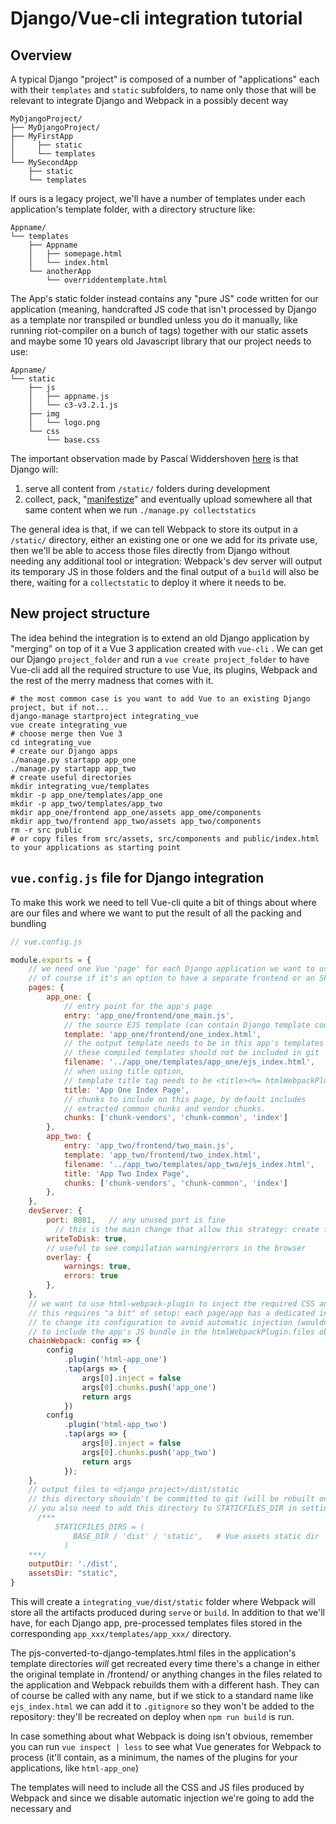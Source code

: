 Django/Vue-cli integration tutorial
===========================

Overview
-----------

A typical Django "project" is composed of a number of "applications" each with their `templates` and `static` subfolders, to name only those that will be relevant to integrate Django and Webpack in a possibly decent way

```
MyDjangoProject/
├── MyDjangoProject/
├── MyFirstApp
│     ├── static
│     └── templates
└── MySecondApp
    ├── static
    └── templates
```

If ours is a legacy project, we'll have a number of templates under each application's template folder, with a directory structure like:

```
Appname/
└── templates
    ├── Appname
    │   ├── somepage.html
    │   └── index.html
    └── anotherApp
        └── overriddentemplate.html
```

The App's static folder instead contains any "pure JS" code written for our application (meaning, handcrafted JS code that isn't processed by Django as a template nor transpiled or bundled unless you do it manually, like running riot-compiler on a bunch of tags) together with our static assets and maybe some 10 years old Javascript library that our project needs to use:

```
Appname/
└── static
    ├── js
    │   ├── appname.js
    │   └── c3-v3.2.1.js
    ├── img
    │   └── logo.png
    └── css
        └── base.css
```

The important observation made by Pascal Widdershoven [here](https://pascalw.me/blog/2020/04/19/webpack-django.html) is that Django will:

1. serve all content from `/static/` folders during development
2. collect, pack, "[manifestize](https://docs.djangoproject.com/en/3.1/ref/contrib/staticfiles/#manifeststaticfilesstorage)" and eventually upload somewhere all that same content when we run `./manage.py collectstatics`

The general idea is that, if we can tell Webpack to store its output in a `/static/` directory, either an existing one or one we add for its private use, then we'll be able to access those files directly from Django without needing any additional tool or integration: Webpack's dev server will output its temporary JS in those folders and the final output of a `build` will also be there, waiting for a `collectstatic` to deploy it where it needs to be.

New project structure
-------------------------

The idea behind the integration is to extend an old Django application by "merging" on top of it a Vue 3 application created with `vue-cli` . We can get our Django `project_folder` and run a `vue create project_folder` to have Vue-cli add all the required structure to use Vue, its plugins, Webpack and the rest of the  merry madness that comes with it.

```mkdir app_one/frontend
# the most common case is you want to add Vue to an existing Django project, but if not...
django-manage startproject integrating_vue
vue create integrating_vue
# choose merge then Vue 3
cd integrating_vue
# create our Django apps
./manage.py startapp app_one
./manage.py startapp app_two
# create useful directories
mkdir integrating_vue/templates
mkdir -p app_one/templates/app_one
mkdir -p app_two/templates/app_two
mkdir app_one/frontend app_one/assets app_ome/components
mkdir app_two/frontend app_two/assets app_two/components
rm -r src public
# or copy files from src/assets, src/components and public/index.html to your applications as starting point
```

`vue.config.js` file for Django integration
-----------------------------------------------------

To make this work we need to tell Vue-cli quite a bit of things about where are our files and where we want to put the result of all the packing and bundling

```javascript
// vue.config.js

module.exports = {
    // we need one Vue 'page' for each Django application we want to use Vue with
    // of course if it's an option to have a separate frontend or an SPA we'll only create one
    pages: {
        app_one: {
            // entry point for the app's page
            entry: 'app_one/frontend/one_main.js',
            // the source EJS template (can contain Django template code)
            template: 'app_one/frontend/one_index.html',
            // the output template needs to be in this app's templates directory
            // these compiled templates should not be included in git
            filename: '../app_one/templates/app_one/ejs_index.html',
            // when using title option,
            // template title tag needs to be <title><%= htmlWebpackPlugin.options.title %></title>
            title: 'App One Index Page',
            // chunks to include on this page, by default includes
            // extracted common chunks and vendor chunks.
            chunks: ['chunk-vendors', 'chunk-common', 'index']
        },
        app_two: {
            entry: 'app_two/frontend/two_main.js',
            template: 'app_two/frontend/two_index.html',
            filename: '../app_two/templates/app_two/ejs_index.html',
            title: 'App Two Index Page',
            chunks: ['chunk-vendors', 'chunk-common', 'index']
        },
    },
    devServer: {
        port: 8081,   // any unused port is fine
    	  // this is the main change that allow this strategy: create files that will be served by Django
        writeToDisk: true,
        // useful to see compilation warning/errors in the browser
        overlay: {
            warnings: true,
            errors: true
        },
    },
    // we want to use html-webpack-plugin to inject the required CSS and JS files in our templates
    // this requires "a bit" of setup: each page/app has a dedicated instance of the plugin and we need
    // to change its configuration to avoid automatic injection (wouldn't work in a partial template) and
    // to include the app's JS bundle in the htmlWebpackPlugin.files objects
    chainWebpack: config => {
        config
            .plugin('html-app_one')
            .tap(args => {
                args[0].inject = false
                args[0].chunks.push('app_one')
                return args
            })
        config
            .plugin('html-app_two')
            .tap(args => {
                args[0].inject = false
                args[0].chunks.push('app_two')
                return args
            });
    },
    // output files to <django project>/dist/static
    // this directory shouldn't be committed to git (will be rebuilt on deployment)
    // you also need to add this directory to STATICFILES_DIR in settings.py, for example:
	  /***
  		  STATICFILES_DIRS = (
      		  BASE_DIR / 'dist' / 'static',   # Vue assets static dir
    		)
    ***/
    outputDir: './dist',
    assetsDir: "static",
}

```

This will create a `integrating_vue/dist/static` folder where Webpack will store all the artifacts produced during `serve` or `build`.
In addition to that we'll have, for each Django app, pre-processed templates files stored in the corresponding `app_xxx/templates/app_xxx/` directory.

The pjs-converted-to-django-templates.html files in the application's template directories *will* get recreated every time there's a change in either the original template in /frontend/ or anything changes in the files related to the application and Webpack rebuilds them with a different hash. They can of course be called with any name, but if we stick to a standard name like `ejs_index.html` we can add it to `.gitignore` so they won't be added to the repository: they'll be recreated on deploy when `npm run build` is run.

In case something about what Webpack is doing isn't obvious, remember you can run `vue inspect | less` to see what Vue generates for Webpack to process (it'll contain, as a minimum, the names of the plugins for your applications, like `html-app_one`)

The templates will need to include all the CSS and JS files produced by Webpack and since we disable automatic injection we're going to add the necessary <link> and <script> tags using the EJS templating language.

How to inject CSS and JS bundles in a HTML template file
--------------------------------------------------------------------

The template will be valid for both Webpack HTML generation (EJS) and Django (Django template language or Jinja). To have more control about where and how our CSS and JS bundles are injected, we disabled automatic injection of those files above (controlled bt html-webpack-plugin, named "html" by Vue-cli) and we have EJS code to re-add them in the template blocks were they're needed, for example:

```jinja2
{% extends "base_site.html" %}
{% load static i18n %}{% get_current_language as LANGUAGE_CODE %}

{% block style %}
{# htmlWebpackPlugin.tags.headTags requires html-weback-plugin 4.0 we have 3.2 #}
{# with 3.2 the "way" is to loop over htmlWebpackPlugin.files.css for CSS #}
<% for (var item in htmlWebpackPlugin.files.css) { %>
    <link href="<%= htmlWebpackPlugin.files.css[item] %>" rel="preload" as="style">
    <link href="<%= htmlWebpackPlugin.files.css[item] %>" rel="stylesheet">
<% } %>
{# we can also loop over JS files here, marking them as preload #}
<% for (var chunk in htmlWebpackPlugin.files.chunks) { %>
    <link href="<%= htmlWebpackPlugin.files.chunks[chunk].entry %>" rel="preload" as="script">
<% } %>
{# include existing styles from the template we're extending #}
{{ block.super }}
{% endblock style %}

{% block extrahead %}
{% endblock extrahead %}

{% block content_header %}
    <div class="row">

        <div class="col-md-6 col-sm-6 col-xs-4">
            <div class="button-holder">
                <input class="fa-search textinput textInput" placeholder="Search..." />
            </div>
        </div>

        <div class="col-md-6 col-sm-6 col-xs-8">
            <div class="button-holder pull-right">
                    <button id="btn-do-something" class="btn btn-ghost btn-orange btn-pill pull-right btn-margin-right" >
                        {% trans 'Do something' %}
                    </button>
            </div>
        </div>
    </div>

{% endblock content_header %}

{% block content_body %}
    <noscript>
      <strong>We're sorry but <%= htmlWebpackPlugin.options.title %> doesn't work properly without JavaScript enabled. Please enable it to continue.</strong>
    </noscript>
    <p>Some text from the base template? Doesn't get autoreloaded of course...</p>
    <p>Are we a user? {{ user }}</p>
    <p>Is user staff? {{ user.is_staff }}</p>
    <p>Is user a superuser? {{ user.is_superuser }}</p>
    {# we can then use a Vue app tag, the relevant (bundled) code is loaded at the end of the file #}
    <div id="app"></div>
{% endblock content_body %}

{% block extrascript %}
{# htmlWebpackPlugin.tags.bodyTags requires html-weback-plugin 4.0 we have 3.2 #}
{# with 3.2 the "way" is to loop over htmlWebpackPlugin.files.chunks for JS #}
<% for (var chunk in htmlWebpackPlugin.files.chunks) { %>
<script src="<%= htmlWebpackPlugin.files.chunks[chunk].entry %>"></script>
<% } %>
{% endblock extrascript %}
```

Keep in mind that there will be no CSS files from your application when running in dev mode (apparently due to some bug) and so the top <link> tags will be filled only when running with code produced from `npm run build`

in case you need some debugging of what (and when... development != production) exactly is available from htmlWebpackPlugin you can add this code fragment somewhere in our source template files:

```html
<hr />
<p>files object</p>
<ul>
    <% for (var obj in htmlWebpackPlugin.files) { %>
    <li>
        <%= obj %> (<%= typeof(htmlWebpackPlugin.files[obj]) %>): <%= htmlWebpackPlugin.files[obj] %>
    </li>
    <% } %>
</ul>
<hr />
<p>chunks object</p>
<ul>
    <% for (var obj in htmlWebpackPlugin.files.chunks) { %>
    <li>
        <%= obj %> (<%= typeof(htmlWebpackPlugin.files.chunks[obj]) %>): <%= htmlWebpackPlugin.files.chunks[obj] %>
    </li>
    <% } %>
</ul>
<hr />
<p>css object</p>
<ul>
    <% for (var obj in htmlWebpackPlugin.files.css) { %>
    <li>
        <%= obj %> (<%= typeof(htmlWebpackPlugin.files.css[obj]) %>): <%= htmlWebpackPlugin.files.css[obj] %>
    </li>
    <% } %>
</ul>
<hr />
<p>js object</p>
<ul>
    <% for (var obj in htmlWebpackPlugin.files.js) { %>
    <li>
        <%= obj %> (<%= typeof(htmlWebpackPlugin.files.js[obj]) %>): <%= htmlWebpackPlugin.files.js[obj] %>
    </li>
    <% } %>
</ul>
<hr />
```

Changes to Django settings.py
-----------------------------------

Add the two apps to INSTALLED_APPS

```

  37┊  36│    'django.contrib.sessions',
  38┊  37│    'django.contrib.messages',
  39┊  38│    'django.contrib.staticfiles',
    ┊  39│
    ┊  40│    'app_one',
    ┊  41│    'app_two',
  40┊  42│]
  41┊  43│
  42┊  44│MIDDLEWARE = [
```

At the end of the file, add STATICFILES_DIR to enable collecting static files from `dist/static` and the STATICFILE_FINDERS to explore both apps and directories for them

```delta
───────────────────┐
120: USE_TZ = True │
───────────────────┘
 118┊ 120│# https://docs.djangoproject.com/en/3.1/howto/static-files/
 119┊ 121│
 120┊ 122│STATIC_URL = '/static/'
    ┊ 123│STATICFILES_DIRS = (
    ┊ 124│    BASE_DIR / 'dist' / 'static',   # Vue assets static dir
    ┊ 125│)
    ┊ 126│
    ┊ 127│# List of finder classes that know how to find static files in
    ┊ 128│# various locations.
    ┊ 129│STATICFILES_FINDERS = [
    ┊ 130│    'django.contrib.staticfiles.finders.FileSystemFinder',
    ┊ 131│    'django.contrib.staticfiles.finders.AppDirectoriesFinder',
    ┊ 132│    # 'django.contrib.staticfiles.finders.DefaultStorageFinder',
    ┊ 133│]


```

Another useful addition (unrelated with Vue) is to create a templates folder inside the project settings directory (the one where the settings.py file is) so that we can have "project wide templates" and "global template overrides".

```delta
  56┊  56│TEMPLATES = [
  57┊  57│    {
  58┊  58│        'BACKEND': 'django.template.backends.django.DjangoTemplates',
  59┊    │        'DIRS': [],
    ┊  59│        'DIRS': [
    ┊  60│            BASE_DIR / 'integrating_vue' / 'templates'
    ┊  61│        ],
  60┊  62│        'APP_DIRS': True,
  61┊  63│        'OPTIONS': {
  62┊  64│            'context_processors': [

```

Other notes
--------------

Files like the application's `favicon.ico` need to be served from any `static` directory. We can use any from any application. Keep in mind that out of the box these files aren't managed by Webpack. This is probably a missing configuration that might be remedied in the future, but it's a minor thing, since using Django static we can't have more than one favicon.ico per project unless we call them with different filenames then load the appropriate one from the application template... and if we do that we don't need special support from Vue/Webpack.

